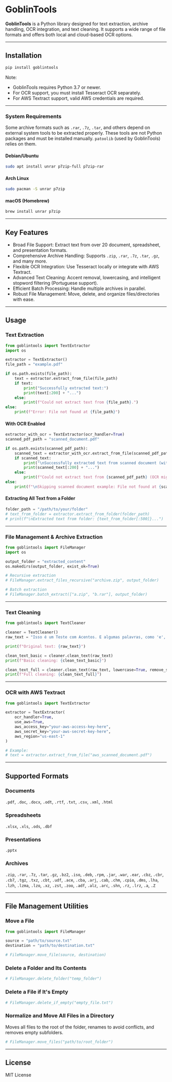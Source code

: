 
# GoblinTools

**GoblinTools** is a Python library designed for text extraction, archive handling, OCR integration, and text cleaning. It supports a wide range of file formats and offers both local and cloud-based OCR options.

---

## Installation

```bash
pip install goblintools
```

Note:
- GoblinTools requires Python 3.7 or newer.
- For OCR support, you must install Tesseract OCR separately.
- For AWS Textract support, valid AWS credentials are required.

---

### System Requirements

Some archive formats such as `.rar`, `.7z`, `.tar`, and others depend on external system tools to be extracted properly. These tools are not Python packages and must be installed manually. `patoolib` (used by GoblinTools) relies on them.

#### Debian/Ubuntu

```bash
sudo apt install unrar p7zip-full p7zip-rar
```

#### Arch Linux

```bash
sudo pacman -S unrar p7zip
```

#### macOS (Homebrew)

```bash
brew install unrar p7zip
```

---

## Key Features

- Broad File Support: Extract text from over 20 document, spreadsheet, and presentation formats.
- Comprehensive Archive Handling: Supports `.zip`, `.rar`, `.7z`, `.tar`, `.gz`, and many more.
- Flexible OCR Integration: Use Tesseract locally or integrate with AWS Textract.
- Advanced Text Cleaning: Accent removal, lowercasing, and intelligent stopword filtering (Portuguese support).
- Efficient Batch Processing: Handle multiple archives in parallel.
- Robust File Management: Move, delete, and organize files/directories with ease.

---

## Usage

### Text Extraction

```python
from goblintools import TextExtractor
import os

extractor = TextExtractor()
file_path = "example.pdf"

if os.path.exists(file_path):
    text = extractor.extract_from_file(file_path)
    if text:
        print("Successfully extracted text:")
        print(text[:200] + "...")
    else:
        print(f"Could not extract text from {file_path}.")
else:
    print(f"Error: File not found at {file_path}")
```

#### With OCR Enabled

```python
extractor_with_ocr = TextExtractor(ocr_handler=True)
scanned_pdf_path = "scanned_document.pdf"

if os.path.exists(scanned_pdf_path):
    scanned_text = extractor_with_ocr.extract_from_file(scanned_pdf_path)
    if scanned_text:
        print("\nSuccessfully extracted text from scanned document (with OCR):")
        print(scanned_text[:200] + "...")
    else:
        print(f"Could not extract text from {scanned_pdf_path} (OCR might be needed).")
else:
    print(f"\nSkipping scanned document example: File not found at {scanned_pdf_path}")
```

#### Extracting All Text from a Folder

```python
folder_path = "/path/to/your/folder"
# text_from_folder = extractor.extract_from_folder(folder_path)
# print(f"\nExtracted text from folder: {text_from_folder[:500]}...")
```

---

### File Management & Archive Extraction

```python
from goblintools import FileManager
import os

output_folder = "extracted_content"
os.makedirs(output_folder, exist_ok=True)

# Recursive extraction
# FileManager.extract_files_recursive("archive.zip", output_folder)

# Batch extraction
# FileManager.batch_extract(["a.zip", "b.rar"], output_folder)
```

---

### Text Cleaning

```python
from goblintools import TextCleaner

cleaner = TextCleaner()
raw_text = "Isso é um Teste com Acentos. E algumas palavras, como 'e', 'a', 'o', são stopwords."

print(f"Original text: {raw_text}")

clean_text_basic = cleaner.clean_text(raw_text)
print(f"Basic cleaning: {clean_text_basic}")

clean_text_full = cleaner.clean_text(raw_text, lowercase=True, remove_stopwords=True)
print(f"Full cleaning: {clean_text_full}")
```

---

### OCR with AWS Textract

```python
from goblintools import TextExtractor

extractor = TextExtractor(
    ocr_handler=True,
    use_aws=True,
    aws_access_key="your-aws-access-key-here",
    aws_secret_key="your-aws-secret-key-here",
    aws_region="us-east-1"
)

# Example:
# text = extractor.extract_from_file("aws_scanned_document.pdf")
```

---

## Supported Formats

### Documents
`.pdf`, `.doc`, `.docx`, `.odt`, `.rtf`, `.txt`, `.csv`, `.xml`, `.html`

### Spreadsheets  
`.xlsx`, `.xls`, `.ods`, `.dbf`

### Presentations  
`.pptx`

### Archives  
`.zip`, `.rar`, `.7z`, `.tar`, `.gz`, `.bz2`, `.iso`, `.deb`, `.rpm`, `.jar`, `.war`, `.ear`, `.cbz`, `.cbr`, `.cb7`, `.tgz`, `.txz`, `.cbt`, `.udf`, `.ace`, `.cba`, `.arj`, `.cab`, `.chm`, `.cpio`, `.dms`, `.lha`, `.lzh`, `.lzma`, `.lzo`, `.xz`, `.zst`, `.zoo`, `.adf`, `.alz`, `.arc`, `.shn`, `.rz`, `.lrz`, `.a`, `.Z`

---

## File Management Utilities

### Move a File

```python
from goblintools import FileManager

source = "path/to/source.txt"
destination = "path/to/destination.txt"

# FileManager.move_file(source, destination)
```

### Delete a Folder and Its Contents

```python
# FileManager.delete_folder("temp_folder")
```

### Delete a File if It's Empty

```python
# FileManager.delete_if_empty("empty_file.txt")
```

### Normalize and Move All Files in a Directory

Moves all files to the root of the folder, renames to avoid conflicts, and removes empty subfolders.

```python
# FileManager.move_files("path/to/root_folder")
```

---

## License

MIT License
